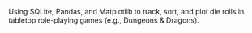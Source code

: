 Using SQLite, Pandas, and Matplotlib to track, sort, and plot die rolls in tabletop role-playing games (e.g., Dungeons & Dragons).
